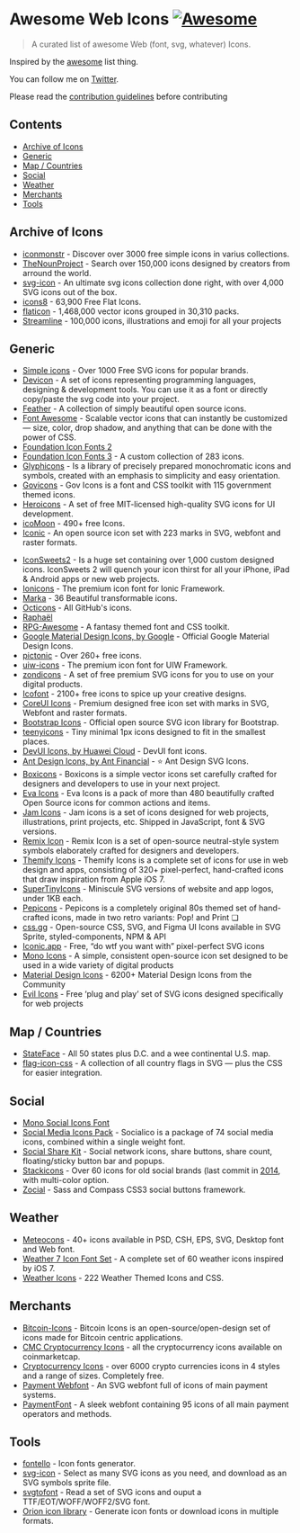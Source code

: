 # Awesome Web Icons [![Awesome](https://awesome.re/badge.svg)](https://awesome.re)

> A curated list of awesome Web (font, svg, whatever) Icons.

Inspired by the [awesome](https://github.com/sindresorhus/awesome) list thing.

You can follow me on [Twitter](https://twitter.com/vkarampinis).

Please read the [contribution guidelines](contributing.md) before contributing

## Contents

- [Archive of Icons](#archive-of-icons)
- [Generic](#generic)
- [Map / Countries](#map--countries)
- [Social](#social)
- [Weather](#weather)
- [Merchants](#merchants)
- [Tools](#tools)

## Archive of Icons
- [iconmonstr](http://iconmonstr.com/) - Discover over 3000  free simple icons in varius collections.
- [TheNounProject](https://thenounproject.com/) - Search over 150,000 icons designed by creators from arround the world.
- [svg-icon](https://github.com/leungwensen/svg-icon) - An ultimate svg icons collection done right, with over 4,000 SVG icons out of the box.
- [icons8](https://icons8.com/) - 63,900 Free Flat Icons.
- [flaticon](https://www.flaticon.com/) - 1,468,000 vector icons grouped in 30,310 packs.
- [Streamline](https://streamlinehq.com/) - 100,000 icons, illustrations and emoji for all your projects

## Generic
- [Simple icons](https://simpleicons.org/) - Over 1000 Free SVG icons for popular brands.
- [Devicon](https://konpa.github.io/devicon/) - A set of icons representing programming languages, designing & development tools. You can use it as a font or directly copy/paste the svg code into your project.
- [Feather](https://feathericons.com/) - A collection of simply beautiful open source icons.
- [Font Awesome](http://fontawesome.io/) - Scalable vector icons that can instantly be customized — size, color, drop shadow, and anything that can be done with the power of CSS.
- [Foundation Icon Fonts 2](http://zurb.com/playground/foundation-icons)
- [Foundation Icon Fonts 3](http://zurb.com/playground/foundation-icon-fonts-3) - A custom collection of 283 icons.
- [Glyphicons](http://glyphicons.com/) - Is a library of precisely prepared monochromatic icons and symbols, created with an emphasis to simplicity and easy orientation.
- [Govicons](http://govicons.io/) - Gov Icons is a font and CSS toolkit with 115 government themed icons.
- [Heroicons](https://github.com/refactoringui/heroicons) - A set of free MIT-licensed high-quality SVG icons for UI development.
- [icoMoon](https://icomoon.io) - 490+ free Icons.
- [Iconic](https://useiconic.com/open/) - An open source icon set with 223 marks in SVG, webfont and raster formats.
<!--lint disable awesome-list-item-->
- [IconSweets2](https://www.designbombs.com/iconsweets2/) - Is a huge set containing over 1,000 custom designed icons. IconSweets 2 will quench your icon thirst for all your iPhone, iPad & Android apps or new web projects.
- [Ionicons](http://ionicons.com/) - The premium icon font for Ionic Framework.
- [Marka](http://fian.my.id/marka/) - 36 Beautiful transformable icons.
- [Octicons](https://octicons.github.com/) - All GitHub's icons.
- [Raphaël](http://icons.marekventur.com/)
- [RPG-Awesome](https://nagoshiashumari.github.io/Rpg-Awesome/) - A fantasy themed font and CSS toolkit.
- [Google Material Design Icons, by Google](https://design.google.com/icons/) - Official Google Material Design Icons.
- [pictonic](https://pictonic.co) - Over 260+ free icons.
- [uiw-icons](https://uiwjs.github.io/icons) - The premium icon font for UIW Framework.
- [zondicons](http://www.zondicons.com/) - A set of free premium SVG icons for you to use on your digital products.
- [Icofont](https://icofont.com/) - 2100+ free icons to spice up your creative designs.
- [CoreUI Icons](https://coreui.io/icons/free/) - Premium designed free icon set with marks in SVG, Webfont and raster formats.
- [Bootstrap Icons](https://icons.getbootstrap.com/) - Official open source SVG icon library for Bootstrap.
- [teenyicons](https://teenyicons.com/) - Tiny minimal 1px icons designed to fit in the smallest places.
- [DevUI Icons, by Huawei Cloud](https://github.com/DevCloudFE/devui-icons) - DevUI font icons.
- [Ant Design Icons, by Ant Financial](https://ant.design/components/icon/) - ⭐ Ant Design SVG Icons.
- [Boxicons](https://boxicons.com/) - Boxicons is a simple vector icons set carefully crafted for designers and developers to use in your next project.
- [Eva Icons](https://akveo.github.io/eva-icons) - Eva Icons is a pack of more than 480 beautifully crafted Open Source icons for common actions and items.
- [Jam Icons](https://jam-icons.com/) - Jam icons is a set of icons designed for web projects, illustrations, print projects, etc. Shipped in JavaScript, font & SVG versions.
- [Remix Icon](https://remixicon.com/) - Remix Icon is a set of open-source neutral-style system symbols elaborately crafted for designers and developers.
- [Themify Icons](https://themify.me/themify-icons) - Themify Icons is a complete set of icons for use in web design and apps, consisting of 320+ pixel-perfect, hand-crafted icons that draw inspiration from Apple iOS 7.
- [SuperTinyIcons](https://github.com/edent/SuperTinyIcons) - Miniscule SVG versions of website and app logos, under 1KB each.
- [Pepicons](https://pepicons.com) - Pepicons is a completely original 80s themed set of hand-crafted icons, made in two retro variants: Pop! and Print ❏
- [css.gg](https://css.gg/) - Open-source CSS, SVG, and Figma UI Icons available in SVG Sprite, styled-components, NPM & API
- [Iconic.app](https://iconic.app/) - Free, “do wtf you want with” pixel-perfect SVG icons
- [Mono Icons](https://icons.mono.company) - A simple, consistent open-source icon set designed to be used in a wide variety of digital products
- [Material Design Icons](https://github.com/Templarian/MaterialDesign) - 6200+ Material Design Icons from the Community
- [Evil Icons](https://github.com/evil-icons/evil-icons) - Free ‘plug and play’ set of SVG icons designed specifically for web projects

## Map / Countries
- [StateFace](http://propublica.github.io/stateface/) - All 50 states plus D.C. and a wee continental U.S. map.
- [flag-icon-css](http://lipis.github.io/flag-icon-css/) - A collection of all country flags in SVG — plus the CSS for easier integration.

## Social
- [Mono Social Icons Font](http://drinchev.github.io/monosocialiconsfont/)
- [Social Media Icons Pack](https://www.fontfabric.com/fonts/social-media-icons-pack/) - Socialico is a package of 74 social media icons, combined within a single weight font.
- [Social Share Kit](http://socialsharekit.com/) - Social network icons, share buttons, share count, floating/sticky button bar and popups.
- [Stackicons](http://stackicons.com/) - Over 60 icons for old social brands (last commit in [2014](https://github.com/parkerbennett/stackicons), with multi-color option.
- [Zocial](https://github.com/adamstac/zocial) - Sass and Compass CSS3 social buttons framework.

## Weather
- [Meteocons](http://www.alessioatzeni.com/meteocons/) - 40+ icons available in PSD, CSH, EPS, SVG, Desktop font and Web font.
- [Weather 7 Icon Font Set](http://www.pixeden.com/icon-fonts/weather-7-icon-font-set) - A complete set of 60 weather icons inspired by iOS 7.
- [Weather Icons](https://erikflowers.github.io/weather-icons/) - 222 Weather Themed Icons and CSS.

## Merchants
- [Bitcoin-Icons](https://github.com/BitcoinDesign/Bitcoin-Icons) - Bitcoin Icons is an open-source/open-design set of icons made for Bitcoin centric applications. 
- [CMC Cryptocurrency Icons](https://github.com/ErikThiart/cryptocurrency-icons) - all the cryptocurrency icons available on coinmarketcap.
- [Cryptocurrency Icons](https://github.com/spothq/cryptocurrency-icons) - over 6000 crypto currencies icons in 4 styles and a range of sizes. Completely free.
- [Payment Webfont](http://www.orlandotm.com/payment-webfont/) - An SVG webfont full of icons of main payment systems.
- [PaymentFont](http://paymentfont.io/) - A sleek webfont containing 95 icons of all main payment operators and methods.

## Tools
- [fontello](http://fontello.com/) - Icon fonts generator.
- [svg-icon](http://leungwensen.github.io/svg-icon/) - Select as many SVG icons as you need, and download as an SVG symbols sprite file.
- [svgtofont](https://github.com/jaywcjlove/svgtofont) - Read a set of SVG icons and ouput a TTF/EOT/WOFF/WOFF2/SVG font.
- [Orion icon library](https://orioniconlibrary.com/) - Generate icon fonts or download icons in multiple formats.
